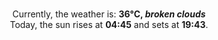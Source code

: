 <p  align="center"><br/>Currently, the weather is: <b> 36°C, <i>broken clouds</i></b></br>Today, the sun rises at <b>04:45</b> and sets at <b>19:43</b>.</p>